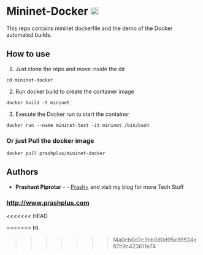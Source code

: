 # Mininet-Docker [<img alt="Build Status" src="https://travis-ci.org/prashplus/mininet-docker.svg?branch=master" height="20">][travis-url]

This repo contains mininet dockerfile and the demo of the Docker automated builds.

## How to use
1. Just clone the repo and move inside the dir 
```
cd mininet-docker
```

2. Run docker build to create the container image
```
docker build -t mininet
```

3. Execute the Docker run to start the container
```
docker run --name mininet-test -it mininet /bin/bash
```
### Or just Pull the docker image
```
docker pull prashplus/mininet-docker
```


## Authors

* **Prashant Piprotar** - - [Prash+](https://github.com/prashplus)
and visit my blog for more Tech Stuff
### http://www.prashplus.com
<<<<<<< HEAD


[travis-url]: https://travis-ci.org/prashplus/mininet-docker
=======
HI
>>>>>>> f4a0cb0d2c3bb0d0d95e39524e87c9c423611e74
